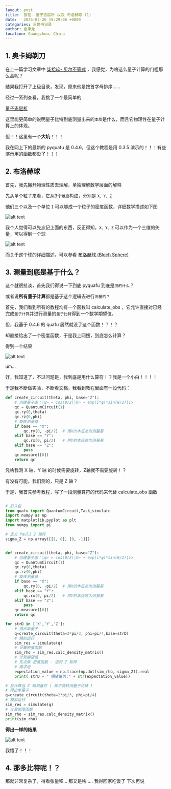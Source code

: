```yaml
---
layout: post
title:  捌拾- 量子态层析 以及 布洛赫球 (1)
date:   2025-02-26 19:29:06 +0800
categories: 三世书记录
author: 崔秉龙
location: Guangzhou, China
---
```



## 1. 奥卡姆剃刀

在上一篇学习文章中 [柒拾玖- 贝尔不等式](https://berrybc.github.io/%E4%B8%89%E4%B8%96%E4%B9%A6%E8%AE%B0%E5%BD%95/79-Bell_s-inequality) ，我感觉，为啥这么量子计算的门槛那么高呢？

结果我打开了上级目录，发现，原来他是按首字母排序......

经过一系列查看，我挑了一个最简单的

[量子态层析](https://github.com/ScQ-Cloud/quafu-tutorial/blob/main/algorithm/Quantum_state_tomography/Quantum_state_tomography_cn.ipynb)

这里能更简单的说明量子比特到底测量出来的`本质`是什么，而且它物理性在量子计算上的体现。

但！！这里有一个**大坑**！！！

我在网上下的最新的 pyquafu 是 0.4.6，但这个教程是用 0.3.5 演示的！！！有些演示用的函数都没了！！！

## 2. 布洛赫球

首先，我先撇开物理性质去理解，单独理解数学层面的解释

先从单个粒子来看，它从3个`维度`构成，分别是 `X、Y、Z`

他们三个以及一个单位 `I` 可以够成一个粒子的密度函数，详细数学描述如下图

![alt text](/photo/InPost/SanShiShu/80/1.png)

我个人觉得可以先忘记上面的东西，反正得知，`X、Y、Z` 可以作为一个三维的矢量，可以得到一个球

![alt text](/photo/InPost/SanShiShu/80/2.png)

而关于这个球的详细描述，可以参看 [布洛赫球 (Bloch Sphere)](https://zhuanlan.zhihu.com/p/90976246)

## 3. 测量到底是基于什么？

这个就很扯淡，首先我们得说一下到底 pyquafu 到底是`测的什么`？

或者说**所有量子计算**都是基于这个逻辑去进行`测量的？`

首先，我们看到所有的教程均有一个函数叫 calculate_obs ，它允许直接对已经完成`量子计算`并进行测量的`量子比特`得到一个数学期望值。

但，我基于 0.4.6 的 quafu 居然就没了这个函数！？！？

却直接给出了一个密度函数，于是我上网搜，到底怎么计算？

得到一个结果

![alt text](/photo/InPost/SanShiShu/80/3.png)

um...

好，我知道了，不过问题是，我到底是用什么算符！？我是一个小白！！！！

于是我不断做实验，不断看文档，我看到教程里面有一段代码：

```python
def create_circuit(theta, phi, base="Z"):
    # 创建量子态：|ψ> = cos(θ/2)|0> + exp(i*φ)*sin(θ/2)|1>
    qc = QuantumCircuit(1)
    qc.ry(0,theta)
    qc.rz(0,phi)
    # 旋转测量基
    if base == "X":
        qc.ry(0, -pi/2)  # 用X的本征态为测量基
    elif base == "Y":
        qc.rx(0, pi/2)   # 用Y的本征态为测量基
    elif base == "Z":
        pass
    qc.measure([0])
    return qc
```

凭啥我测 X 轴、Y 轴 的时候需要旋转，Z轴就不需要旋转！？

有没有可能，我们测的，只是 Z 轴？

于是，我首先参考教程，写了一段测量算符的代码来代替 calculate_obs 函数

```python

# 引入包
from quafu import QuantumCircuit,Task,simulate
import numpy as np
import matplotlib.pyplot as plt
from numpy import pi

# 定义 Pauli Z 矩阵
sigma_Z = np.array([[1, 0], [0, -1]])


def create_circuit(theta, phi, base="Z"):
    # 创建量子态：|ψ> = cos(θ/2)|0> + exp(i*φ)*sin(θ/2)|1>
    qc = QuantumCircuit(1)
    qc.ry(0,theta)
    qc.rz(0,phi)
    # 旋转测量基
    if base == "X":
        qc.ry(0, -pi/2)  # 用X的本征态为测量基
    elif base == "Y":
        qc.rx(0, pi/2)   # 用Y的本征态为测量基
    elif base == "Z":
        pass
    qc.measure([0])
    return qc

for strD in ['X','Y','Z']:
    # 得出单量子
    q=create_circuit(theta=2*pi/3, phi=pi/4,base=strD)
    # 模拟运行
    sim_res = simulate(q)
    # 计算密度函数
    sim_rho = sim_res.calc_density_matrix()
    # 计算期望值
    # 先点乘 密度函数 · 泡利 Z 矩阵
    # 再求迹
    expectation_value = np.trace(np.dot(sim_rho, sigma_Z)).real
    print( strD + " 期望值为:" + str(expectation_value))

# 且计算当 Z 轴测量时 ( 即不旋转测量子比特 )
# 得出单量子
q=create_circuit(theta=2*pi/3, phi=pi/4)
# 模拟运行
sim_res = simulate(q)
# 计算密度函数
sim_rho = sim_res.calc_density_matrix()
print(sim_rho)

```


**得出一样的结果**

![alt text](/photo/InPost/SanShiShu/80/4.png)

我悟了！！！



## 4. 那多比特呢！？

那就非常复杂了，得看张量积...
那又是啥.....
我得回家吃饭了
下次再说